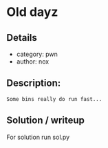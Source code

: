 # Old dayz

## Details
* category: pwn
* author: nox

## Description:
	Some bins really do run fast...

## Solution / writeup
For solution run sol.py